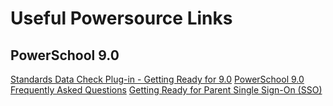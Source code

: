 # Useful Powersource Links
## PowerSchool 9.0
[Standards Data Check Plug-in - Getting Ready for 9.0](https://support.powerschool.com/article/74674)
[PowerSchool 9.0 Frequently Asked Questions](https://support.powerschool.com/d/74704)
[Getting Ready for Parent Single Sign-On (SSO)](https://support.powerschool.com/article/73902)
